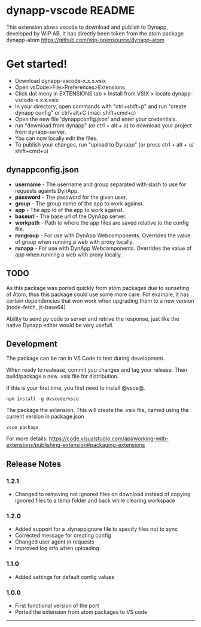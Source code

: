 # dynapp-vscode README


This extension alows vscode to download and publish to Dynapp, developed by WIP AB.
It has directly been taken from the atom package dynapp-atom
https://github.com/wip-opensource/dynapp-atom

# Get started!
* Download dynapp-vscode-x.x.x.vsix
* Open vsCode>File>Preferences>Extensions
* Click dot meny in EXTENSIONS tab > Install from VSIX > locate dynapp-vscode-x.x.x.vsix
* In your directory, open commands with "ctrl+shift+p" and run "create dynapp config" or ctrl+alt+C (mac: shift+cmd+c)
* Open the new file 'dynappconfig.json' and enter your credentials.
* run "download from dynapp" (or ctrl + alt + o) to download your project from dynapp-server.
* You can now locally edit the files.
* To publish your changes, run "upload to Dynapp" (or press ctrl + alt + u/ shift+cmd+u)

## dynappconfig.json

* **username** - The username and group separated with slash to use for requests againts DynApp.
* **password** - The password for the given user.
* **group** - The group name of the app to work against.
* **app** - The app id of the app to work against.
* **baseurl** - The base url of the DynApp server.
* **workpath** - Path to where the app files are saved relative to the config file.
* **rungroup** - For use with DynApp Webcomponents. Overrides the value of group when running a web with proxy locally.
* **runapp** - For use with DynApp Webcomponents. Overrides the value of app when running a web with proxy locally.

## TODO
As this package was ported quickly from atom packages due to sunseting of Atom, thus this package could use some more care.
For example, it has certain dependencies that won work when upgrading them to a new version (node-fetch, js-base64)

Ability to send py code to server and retrive the response, just like the native Dynapp editor would be very usefull.

## Development

The package can be ran in VS Code to test during development.

When ready to realease, commit you changes and tag your release.
Then build/package a new .vsix file for distribution.

If this is your first time, you first need to install @vsce@.

```
npm install -g @vscode/vsce
```

The package the extension. This will create the .vsix file, named using the current version in package.json

```
vsce package
```

For more details: https://code.visualstudio.com/api/working-with-extensions/publishing-extension#packaging-extensions


## Release Notes

### 1.2.1

* Changed to removing not ignored files on download instead of copying ignored files to a temp folder and back while clearing workspace

### 1.2.0

* Added support for a .dynappignore file to specify files not to sync
* Corrected message for creating config
* Changed user agent in requests
* Improved log info when uploading

### 1.1.0

* Added settings for default config values

### 1.0.0

* First functional version of the port
* Ported the extension from atom packages to VS code

---


